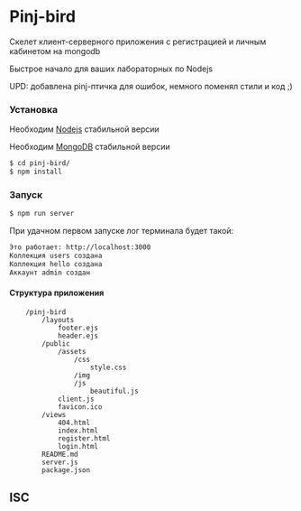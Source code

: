 # Pinj-bird

Скелет клиент-серверного приложения c регистрацией и личным кабинетом на mongodb 

Быстрое начало для ваших лабораторных по Nodejs 

UPD: добавлена pinj-птичка для ошибок, немного поменял стили и код ;)

### Установка
Необходим [Nodejs](https://nodejs.org/en/download/) стабильной версии

Необходим [MongoDB](https://docs.mongodb.com/manual/installation/) стабильной версии


```sh
$ cd pinj-bird/
$ npm install
```

### Запуск
```sh
$ npm run server
```

При удачном первом запуске лог терминала будет такой:

```sh
Это работает: http://localhost:3000
Коллекция users создана
Коллекция hello создана
Аккаунт admin создан

```

#### Структура приложения

```
    /pinj-bird
        /layouts
            footer.ejs
            header.ejs
        /public
            /assets
                /css
                    style.css
                /img
                /js
                    beautiful.js
            client.js
            favicon.ico
        /views
            404.html
            index.html
            register.html
            login.html    
        README.md
        server.js
        package.json
```

ISC
----
